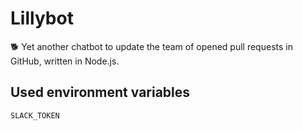 # Lillybot
🐕 Yet another chatbot to update the team of opened pull requests in GitHub, written in Node.js.

## Used environment variables
```
SLACK_TOKEN

```
